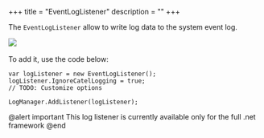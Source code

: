 +++
title = "EventLogListener" 
description = ""
+++

The `EventLogListener` allow to write log data to the system event log. 

![](../../../images/catel-core/logging/log-listeners/event-log-listener/eventlog.png) 

To add it, use the code below:

```
var logListener = new EventLogListener();
logListener.IgnoreCatelLogging = true;
// TODO: Customize options
  
LogManager.AddListener(logListener);
```

@alert important
This log listener is currently available only for the full .net framework
@end
